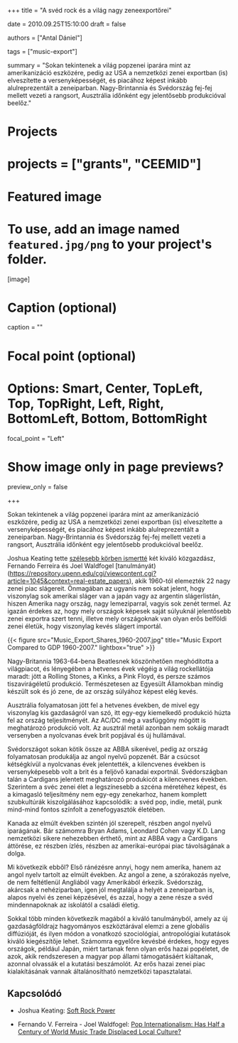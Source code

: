 +++
title = "A svéd rock és a világ nagy zeneexportőrei"

date = 2010.09.25T15:10:00
draft = false

authors = ["Antal Dániel"]

tags = ["music-export"]

summary = "Sokan tekintenek a világ popzenei iparára mint az amerikanizáció eszközére, pedig az USA a nemzetközi zenei exportban (is) elveszítette a versenyképességét, és piacához képest inkább alulreprezentált a zeneiparban. Nagy-Brintannia és Svédország fej-fej mellett vezeti a rangsort, Ausztrália időnként egy jelentősebb produkcióval beelőz."

# Projects
# projects = ["grants", "CEEMID"]

# Featured image
# To use, add an image named `featured.jpg/png` to your project's folder. 
[image]
  # Caption (optional)
  caption = ""

  # Focal point (optional)
  # Options: Smart, Center, TopLeft, Top, TopRight, Left, Right, BottomLeft, Bottom, BottomRight
  focal_point = "Left"

  # Show image only in page previews?
  preview_only = false

+++

Sokan tekintenek a világ popzenei iparára mint az amerikanizáció eszközére, pedig az USA a nemzetközi zenei exportban (is) elveszítette a versenyképességét, és piacához képest inkább alulreprezentált a zeneiparban. Nagy-Brintannia és Svédország fej-fej mellett vezeti a rangsort, Ausztrália időnként egy jelentősebb produkcióval beelőz.

Joshua Keating tette [szélesebb körben ismertté](https://foreignpolicy.com/2010/08/09/soft-rock-power/) két kiváló közgazdász, Fernando Ferreira és Joel Waldfogel [tanulmányát)(https://repository.upenn.edu/cgi/viewcontent.cgi?article=1045&context=real-estate_papers), akik 1960-tól elemezték 22 nagy zenei piac slágereit. Önmagában az ugyanis nem sokat jelent, hogy viszonylag sok amerikai sláger van a japán vagy az argentin slágerlistán, hiszen Amerika nagy ország, nagy lemeziparral, vagyis sok zenét termel. Az igazán érdekes az, hogy mely országok képesek saját súlyuknál jelentősebb zenei exportra szert tenni, illetve mely országoknak van olyan erős belföldi zenei életük, hogy viszonylag kevés slágert importál.

{{< figure src="Music_Export_Shares_1960-2007.jpg" title="Music Export Compared to GDP 1960-2007." lightbox="true" >}}

Nagy-Britannia 1963-64-bena Beatlesnek köszönhetően meghódította a világpiacot, és lényegében a hetvenes évek végéig a világ rockellátója maradt: jött a Rolling Stones, a Kinks, a Pink Floyd, és persze számos tiszavirágéletű produkció. Természetesen az Egyesült Államokban mindig készült sok és jó zene, de az ország súlyához képest elég kevés.

Ausztrália folyamatosan jött fel a hetvenes években, de mivel egy viszonylag kis gazdaságról van szó, itt egy-egy kiemelkedő produkció húzta fel az ország teljesítményét. Az AC/DC még a vasfüggöny mögött is meghatározó produkció volt. Az ausztrál metál azonban nem sokáig maradt versenyben a nyolcvanas évek brit popjával és új hullámával.

Svédországot sokan kötik össze az ABBA sikerével, pedig az ország folyamatosan produkálja az angol nyelvű popzenét. Bár a csúcsot kétségkívül a nyolcvanas évek jelentették, a kilencvenes években is versenyképesebb volt a brit és a feljövő kanadai exportnál. Svédországban talán a Cardigans jelentett meghatározó produkicót a kilencvenes években.  Szerintem a svéc zenei élet a legszínesebb a szcéna méretéhez képest, és a kimagasló teljesítmény nem egy-egy zenekarhoz, hanem komplett szubkultúrák kiszolgálásához kapcsolódik: a svéd pop, indie, metál, punk mind-mind fontos színfolt a zenefogyasztók életében.

Kanada az elmúlt években szintén jól szerepelt, részben angol nyelvű iparágának. Bár számomra Bryan Adams, Leondard Cohen vagy K.D. Lang nemzetközi sikere nehezebben érthető, mint az ABBA vagy a Cardigans áttörése, ez részben ízlés, részben az amerikai-európai piac távolságának a dolga.

Mi következik ebből? Első ránézésre annyi, hogy nem amerika, hanem az angol nyelv tartolt az elmúlt években. Az angol a zene, a szórakozás nyelve, de nem feltétlenül Angliából vagy Amerikából érkezik. Svédország, akárcsak a nehéziparban, igen jól megtalálja a helyét a zeneiparban is, alapos nyelvi és zenei képzésével, és azzal, hogy a zene része a svéd mindennapoknak az iskolától a családi életig.

Sokkal több minden következik magából a kiváló tanulmányból, amely az új gazdaságföldrajz hagyományos eszköztárával elemzi a zene globális diffúzióját, és ilyen módon a vonatkozó szociológiai, antropológiai kutatások kiváló kiegészítője lehet. Számomra egyelőre kevésbé érdekes, hogy egyes országok, például Japán, miért tartanak fenn olyan erős hazai popéletet, de azok, akik rendszeresen a magyar pop állami támogatásáért kiáltanak, azonnal olvassák el a kutatási beszámolót. Az erős hazai zenei piac kialakításának vannak általánosítható nemzetközi tapasztalatai.

## Kapcsolódó

* Joshua Keating: [Soft Rock Power](https://foreignpolicy.com/2010/08/09/soft-rock-power/)

* Fernando V. Ferreira - Joel Waldfogel: [Pop Internationalism: Has Half a Century of World Music Trade Displaced Local Culture?](https://repository.upenn.edu/cgi/viewcontent.cgi?article=1045&context=real-estate_papers)